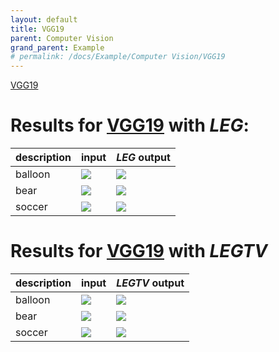 ```yaml
---
layout: default
title: VGG19
parent: Computer Vision
grand_parent: Example
# permalink: /docs/Example/Computer Vision/VGG19
---
```



[VGG19](https://arxiv.org/abs/1409.1556)

# [](#header-1)Results for [VGG19](https://arxiv.org/abs/1409.1556) with ***LEG***:

| description |                input               |                   ***LEG*** output                |
|:------------|:-----------------------------------|:--------------------------------------------------|
| balloon     | ![](../../../image/balloon224.jpg) | ![](../../../leg-out/vgg19/LEG_VGG19balloon.jpg)  |
| bear        | ![](../../../image/bear224.jpg)    | ![](../../../leg-out/vgg19/LEG_VGG19bear.jpg)     |
| soccer      | ![](../../../image/soccer224.jpg)  | ![](../../../leg-out/vgg19/LEG_VGG19soccer.jpg)   |



# [](#header-2)Results for [VGG19](https://arxiv.org/abs/1409.1556) with ***LEGTV***

| description |                input               |                   ***LEGTV*** output                  |
|:------------|:-----------------------------------|:------------------------------------------------------|
| balloon     | ![](../../../image/balloon224.jpg) | ![](../../../legtv-out/vgg19/LEGTV_VGG19balloon.jpg)  |
| bear        | ![](../../../image/bear224.jpg)    | ![](../../../legtv-out/vgg19/LEGTV_VGG19bear.jpg)     |
| soccer      | ![](../../../image/soccer224.jpg)  | ![](../../../legtv-out/vgg19/LEGTV_VGG19soccer.jpg)   |
